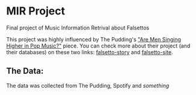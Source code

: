 # MIR Project
Final project of Music Information Retrival about Falsettos

This project was highly influenced by The Pudding's ["Are Men Singing Higher in Pop Music?"](https://pudding.cool/2019/08/register/) piece. You can check more about their project (and their databases) on these two links: [falsetto-story](https://github.com/the-pudding/falsetto-story) and [falsetto-site](https://github.com/the-pudding/falsetto-site).

## The Data:

The data was collected from The Pudding, Spotify and _something_
